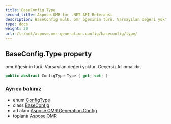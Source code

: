 ```yaml
---
title: BaseConfig.Type
second_title: Aspose.OMR for .NET API Referansı
description: BaseConfig mülk. omr öğesinin türü. Varsayılan değeri yoktur. Geçersiz kılınmalıdır.
type: docs
weight: 20
url: /tr/net/aspose.omr.generation.config/baseconfig/type/
---
```

## BaseConfig.Type property

omr öğesinin türü. Varsayılan değeri yoktur. Geçersiz kılınmalıdır.

```csharp
public abstract ConfigType Type { get; set; }
```

### Ayrıca bakınız

* enum [ConfigType](../../../aspose.omr.generation.config.enums/configtype/)
* class [BaseConfig](../)
* ad alanı [Aspose.OMR.Generation.Config](../../baseconfig/)
* toplantı [Aspose.OMR](../../../)


